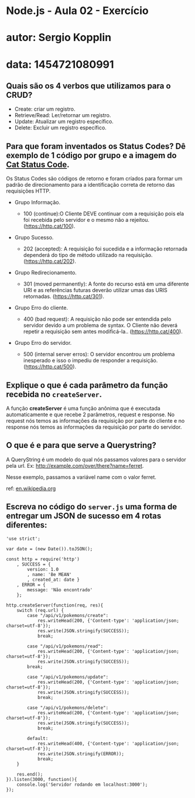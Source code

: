 # Node.js - Aula 02 - Exercício
# autor: Sergio Kopplin
# data: 1454721080991

## Quais são os 4 verbos que utilizamos para o CRUD?

- Create: criar um registro.
- Retrieve/Read: Ler/retornar um registro.
- Update: Atualizar um registro específico.
- Delete: Excluir um registro específico.

## Para que foram inventados os Status Codes? Dê exemplo de 1 código por grupo e a imagem do [Cat Status Code](https://http.cat).

Os Status Codes são códigos de retorno e foram críados para formar um padrão de direcionamento para a identificação correta de retorno das requisições HTTP.

* Grupo Informação.
	- 100 (continue):O Cliente DEVE continuar com a requisição pois ela foi recebida pelo servidor e o mesmo não a rejeitou. (https://http.cat/100).

* Grupo Sucesso.
	- 202 (accepted): A requisição foi sucedida e a informação retornada dependerá do tipo de método utilizado na requisição. (https://http.cat/202).

* Grupo Redirecionamento.
	- 301 (moved permanently): A fonte do recurso está em uma diferente URI e as referências futuras deverão utilizar umas das URIS retornadas. (https://http.cat/301).

* Grupo Erro do cliente.
	- 400 (bad request): A requisição não pode ser entendida pelo servidor devido a um problema de syntax. O Cliente não deverá repetir a requisição sem antes modificá-la.. (https://http.cat/400).

* Grupo Erro do servidor.
	- 500 (internal server erros): O servidor encontrou um problema inesperado e isso o impediu de responder a requisição. (https://http.cat/500).


## Explique o que é cada parâmetro da função recebida no `createServer`.

A função **createServer** é uma função anônima que é executada automaticamente e que recebe 2 parâmetros, request e response.
No request nós temos as informações da requisição por parte do cliente e no response nós temos as informações da requisição por parte do servidor.

## O que é e para que serve a Querystring?

A QueryString é um modelo do qual nós passamos valores para o servidor pela url.
Ex: http://example.com/over/there?name=ferret.

Nesse exemplo, passamos a variável name com o valor ferret.

ref: [en.wikipedia.org](https://en.wikipedia.org/wiki/Query_string)

## Escreva no código do `server.js` uma forma de entregar um JSON de sucesso em 4 rotas diferentes:
```JS
'use strict';

var date = (new Date()).toJSON();

const http = require('http')
    , SUCCESS = {
        version: 1.0
        , name: 'Be MEAN'
        , created_at: date }
    , ERROR = {
        message: 'Não encontrado'
    };

http.createServer(function(req, res){
    switch (req.url) {
        case "/api/v1/pokemons/create":
            res.writeHead(200, {'Content-type': 'application/json; charset=utf-8'});
            res.write(JSON.stringify(SUCCESS));
            break;

        case "/api/v1/pokemons/read":
            res.writeHead(200, {'Content-type': 'application/json; charset=utf-8'});
            res.write(JSON.stringify(SUCCESS));
        break;

        case "/api/v1/pokemons/update":
            res.writeHead(200, {'Content-type': 'application/json; charset=utf-8'});
            res.write(JSON.stringify(SUCCESS));
            break;

        case "/api/v1/pokemons/delete":
            res.writeHead(200, {'Content-type': 'application/json; charset=utf-8'});
            res.write(JSON.stringify(SUCCESS));
            break;

        default:
            res.writeHead(400, {'Content-type': 'application/json; charset=utf-8'});
            res.write(JSON.stringify(ERROR));
            break;
    }

    res.end();
}).listen(3000, function(){
    console.log('Servidor rodando em localhost:3000');
});
```
